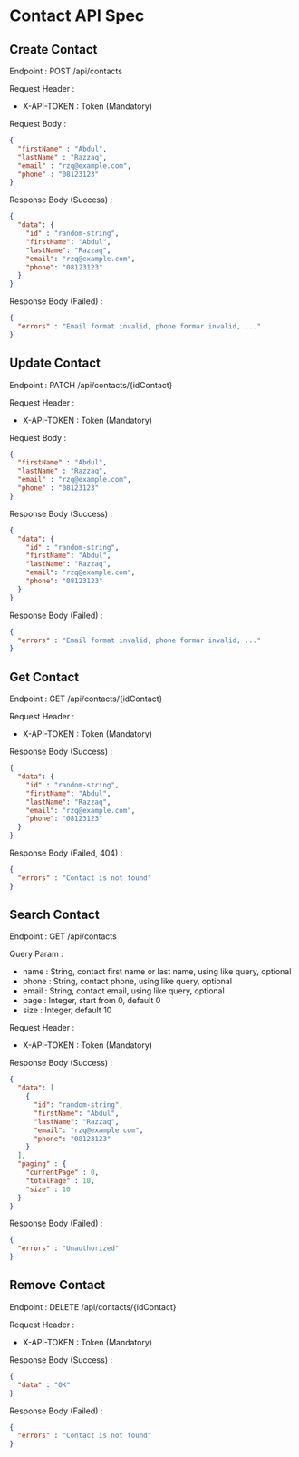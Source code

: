 # Contact API Spec

## Create Contact

Endpoint : POST /api/contacts

Request Header :

- X-API-TOKEN : Token (Mandatory)

Request Body :

```json
{
  "firstName" : "Abdul",
  "lastName" : "Razzaq",
  "email" : "rzq@example.com",
  "phone" : "08123123"
}
```

Response Body (Success) :

```json
{
  "data": {
    "id" : "random-string",
    "firstName": "Abdul",
    "lastName": "Razzaq",
    "email": "rzq@example.com",
    "phone": "08123123"
  }
}
```

Response Body (Failed) :

```json
{
  "errors" : "Email format invalid, phone formar invalid, ..."
}
```

## Update Contact

Endpoint : PATCH /api/contacts/{idContact}

Request Header :

- X-API-TOKEN : Token (Mandatory)

Request Body :

```json
{
  "firstName" : "Abdul",
  "lastName" : "Razzaq",
  "email" : "rzq@example.com",
  "phone" : "08123123"
}
```

Response Body (Success) :

```json
{
  "data": {
    "id" : "random-string",
    "firstName": "Abdul",
    "lastName": "Razzaq",
    "email": "rzq@example.com",
    "phone": "08123123"
  }
}
```

Response Body (Failed) :

```json
{
  "errors" : "Email format invalid, phone formar invalid, ..."
}
```

## Get Contact

Endpoint : GET /api/contacts/{idContact}

Request Header :

- X-API-TOKEN : Token (Mandatory)

Response Body (Success) :

```json
{
  "data": {
    "id" : "random-string",
    "firstName": "Abdul",
    "lastName": "Razzaq",
    "email": "rzq@example.com",
    "phone": "08123123"
  }
}
```

Response Body (Failed, 404) :

```json
{
  "errors" : "Contact is not found"
}
```

## Search Contact

Endpoint : GET /api/contacts

Query Param :

- name : String, contact first name or last name, using like query, optional
- phone : String, contact phone, using like query, optional
- email : String, contact email, using like query, optional
- page : Integer, start from 0, default 0
- size : Integer, default 10

Request Header :

- X-API-TOKEN : Token (Mandatory)

Response Body (Success) :

```json
{
  "data": [
    {
      "id": "random-string",
      "firstName": "Abdul",
      "lastName": "Razzaq",
      "email": "rzq@example.com",
      "phone": "08123123"
    }
  ],
  "paging" : {
    "currentPage" : 0,
    "totalPage" : 10,
    "size" : 10
  }
}
```

Response Body (Failed) :

```json
{
  "errors" : "Unauthorized"
}
```

## Remove Contact

Endpoint : DELETE /api/contacts/{idContact}

Request Header :

- X-API-TOKEN : Token (Mandatory)

Response Body (Success) :

```json
{
  "data" : "OK"
}
```

Response Body (Failed) :

```json
{
  "errors" : "Contact is not found"
}
```